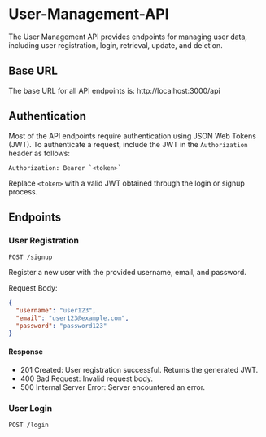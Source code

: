 # User-Management-API

The User Management API provides endpoints for managing user data, including user registration, login, retrieval, update, and deletion.

## Base URL

The base URL for all API endpoints is: http://localhost:3000/api


## Authentication

Most of the API endpoints require authentication using JSON Web Tokens (JWT). To authenticate a request, include the JWT in the `Authorization` header as follows:
```
Authorization: Bearer `<token>`
```

Replace `<token>` with a valid JWT obtained through the login or signup process.

## Endpoints

### User Registration

```
POST /signup
```

Register a new user with the provided username, email, and password.

Request Body:


```json
{
  "username": "user123",
  "email": "user123@example.com",
  "password": "password123"
}

```
#### Response

* 201 Created: User registration successful. Returns the generated JWT.
* 400 Bad Request: Invalid request body.
* 500 Internal Server Error: Server encountered an error.

### User Login

```
POST /login
```